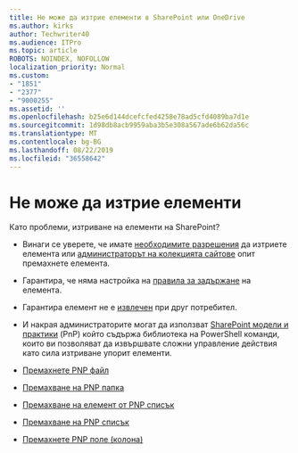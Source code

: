 ```yaml
---
title: Не може да изтрие елементи в SharePoint или OneDrive
ms.author: kirks
author: Techwriter40
ms.audience: ITPro
ms.topic: article
ROBOTS: NOINDEX, NOFOLLOW
localization_priority: Normal
ms.custom:
- "1851"
- "2377"
- "9000255"
ms.assetid: ''
ms.openlocfilehash: b25e6d144dcefcfed4258e78ad5cfd4089ba7d1e
ms.sourcegitcommit: 1d98db8acb9959aba3b5e308a567ade6b62da56c
ms.translationtype: MT
ms.contentlocale: bg-BG
ms.lasthandoff: 08/22/2019
ms.locfileid: "36558642"
---
```

# <a name="unable-to-delete-items"></a>Не може да изтрие елементи

Като проблеми, изтриване на елементи на SharePoint?

- Винаги се уверете, че имате [необходимите разрешения](https://docs.microsoft.com/sharepoint/default-sharepoint-groups) да изтриете елемента или [администраторът на колекцията сайтове](https://docs.microsoft.com/sharepoint/customize-sharepoint-site-permissions#add-change-or-remove-a-site-collection-administrator) опит премахнете елемента.

- Гарантира, че няма настройка на [правила за задържане](https://docs.microsoft.com/office365/securitycompliance/retention-policies) на елемента.

- Гарантира елемент не е [извлечен](https://support.office.com/article/check-out-check-in-or-discard-changes-to-files-in-a-library-7e2c12a9-a874-4393-9511-1378a700f6de) при друг потребител.

- И накрая администраторите могат да използват [SharePoint модели и практики](https://docs.microsoft.com/powershell/sharepoint/sharepoint-pnp/sharepoint-pnp-cmdlets?view=sharepoint-ps#installation) (PnP) който съдържа библиотека на PowerShell команди, които ви позволяват да извършвате сложни управление действия като сила изтриване упорит елементи.
- [Премахнете PNP файл](https://docs.microsoft.com/powershell/module/sharepoint-pnp/remove-pnpfile?view=sharepoint-ps)
- [Премахване на PNP папка](https://docs.microsoft.com/powershell/module/sharepoint-pnp/remove-pnpfolder?view=sharepoint-ps)
- [Премахване на елемент от PNP списък](https://docs.microsoft.com/powershell/module/sharepoint-pnp/remove-pnplistitem?view=sharepoint-ps)
- [Премахване на PNP списък](https://docs.microsoft.com/powershell/module/sharepoint-pnp/remove-pnplist?view=sharepoint-ps)
- [Премахнете PNP поле (колона)](https://docs.microsoft.com/powershell/module/sharepoint-pnp/remove-pnpfield?view=sharepoint-ps)